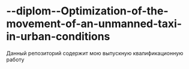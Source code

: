 # --diplom--Optimization-of-the-movement-of-an-unmanned-taxi-in-urban-conditions
Данный репозиторий содержит мою выпускную квалификационную работу